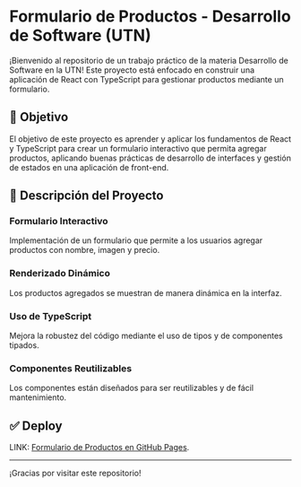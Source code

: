 # Formulario de Productos - Desarrollo de Software (UTN)

¡Bienvenido al repositorio de un trabajo práctico de la materia Desarrollo de Software en la UTN! Este proyecto está enfocado en construir una aplicación de React con TypeScript para gestionar productos mediante un formulario.

## 📌 Objetivo

El objetivo de este proyecto es aprender y aplicar los fundamentos de React y TypeScript para crear un formulario interactivo que permita agregar productos, aplicando buenas prácticas de desarrollo de interfaces y gestión de estados en una aplicación de front-end.

## 📂 Descripción del Proyecto

### Formulario Interactivo
Implementación de un formulario que permite a los usuarios agregar productos con nombre, imagen y precio.

### Renderizado Dinámico
Los productos agregados se muestran de manera dinámica en la interfaz.

### Uso de TypeScript
Mejora la robustez del código mediante el uso de tipos y de componentes tipados.

### Componentes Reutilizables
Los componentes están diseñados para ser reutilizables y de fácil mantenimiento.

## ✅ Deploy

LINK: [Formulario de Productos en GitHub Pages](https://valenisgroo.github.io/Nombre-del-Proyecto).

---

¡Gracias por visitar este repositorio!
